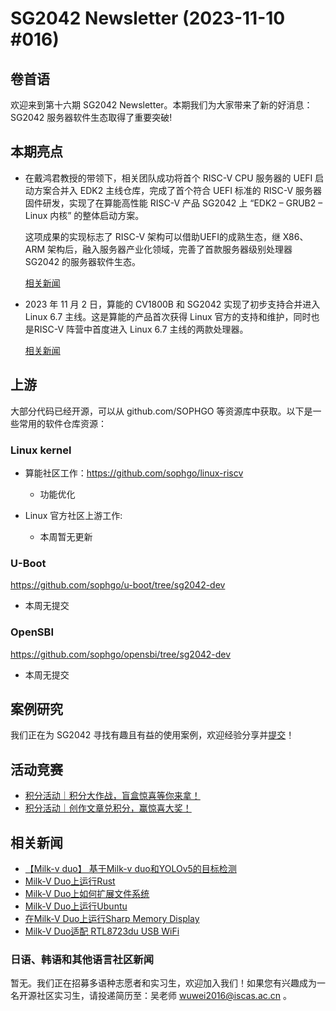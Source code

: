 # SG2042 Newsletter (2023-11-10 #016)

## 卷首语

欢迎来到第十六期 SG2042 Newsletter。本期我们为大家带来了新的好消息：SG2042 服务器软件生态取得了重要突破!

## 本期亮点

+ 在戴鸿君教授的带领下，相关团队成功将首个 RISC-V CPU 服务器的 UEFI 启动方案合并入 EDK2 主线仓库，完成了首个符合 UEFI 标准的 RISC-V 服务器固件研发，实现了在算能高性能 RISC-V 产品 SG2042 上 “EDK2 – GRUB2 – Linux 内核” 的整体启动方案。

  这项成果的实现标志了 RISC-V 架构可以借助UEFI的成熟生态，继 X86、ARM 架构后，融入服务器产业化领域，完善了首款服务器级别处理器 SG2042 的服务器软件生态。

  [相关新闻](https://mp.weixin.qq.com/s/aN6683dQumpavNmTgGbG4A)

+ 2023 年 11 月 2 日，算能的 CV1800B 和 SG2042 实现了初步支持合并进入 Linux 6.7 主线。这是算能的产品首次获得 Linux 官方的支持和维护，同时也是RISC-V 阵营中首度进入 Linux 6.7 主线的两款处理器。

  [相关新闻](https://mp.weixin.qq.com/s/uTdIkl27b097W7vGzCSN2g)

## 上游


大部分代码已经开源，可以从 github.com/SOPHGO 等资源库中获取。以下是一些常用的软件仓库资源：

### Linux kernel

+ 算能社区工作：https://github.com/sophgo/linux-riscv

  +  功能优化

+ Linux 官方社区上游工作:

  + 本周暂无更新

### U-Boot

https://github.com/sophgo/u-boot/tree/sg2042-dev

+ 本周无提交

### OpenSBI

https://github.com/sophgo/opensbi/tree/sg2042-dev 

+ 本周无提交

## 案例研究

我们正在为 SG2042 寻找有趣且有益的使用案例，欢迎经验分享并[提交](https://github.com/sophgocommunity/SG2042-Newsletter/pulls)！

## 活动竞赛

+ [积分活动｜积分大作战，盲盒惊喜等你来拿！][event-1]
+ [积分活动｜创作文章兑积分，赢惊喜大奖！][event-2]

  

[event-1]:https://mp.weixin.qq.com/s/u5LXx4d0xzXTs8spBaapyg
[event-2]:https://forum.sophgo.com/t/topic/415

## 相关新闻

+ [【Milk-v duo】 基于Milk-v duo和YOLOv5的目标检测][news-1]
+ [Milk-V Duo上运行Rust][news-2]
+ [Milk-V Duo上如何扩展文件系统][news-3]
+ [Milk-V Duo上运行Ubuntu][news-4]
+ [在Milk-V Duo上运行Sharp Memory Display][news-5]
+ [Milk-V Duo适配 RTL8723du USB WiFi][news-6]



[news-1]:https://b23.tv/RwTf1RE
[news-2]:https://community.milkv.io/t/rust-on-the-duo/911
[news-3]:https://barretts.club/posts/milkv-duo-expand-fs/
[news-4]:https://twitter.com/bassusteur42/status/1721150794915889242
[news-5]:http://ghmicro.com/blog/milkv-duo-7
[news-6]:https://community.milkv.io/t/milkv-duo-rtl8723du-usb-wifi/928


### 日语、韩语和其他语言社区新闻

暂无。我们正在招募多语种志愿者和实习生，欢迎加入我们！如果您有兴趣成为一名开源社区实习生，请投递简历至：吴老师 [wuwei2016@iscas.ac.cn](mailto:wuwei2016@iscas.ac.cn) 。
